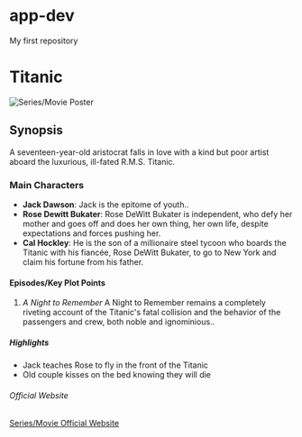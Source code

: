 # app-dev
My first repository
# **Titanic**

![Series/Movie Poster]([https://example.com/poster-image.jpg](https://i.pinimg.com/564x/44/55/d9/4455d96357fb041d1cf3c8a5264ed593.jpg))

## Synopsis
A seventeen-year-old aristocrat falls in love with a kind but poor artist aboard the luxurious, ill-fated R.M.S. Titanic.

### Main Characters
- **Jack Dawson**: Jack is the epitome of youth..
- **Rose Dewitt Bukater**: Rose DeWitt Bukater is independent, who defy her mother and goes off and does her own thing, her own life, despite expectations and forces pushing her.
- **Cal Hockley**: He is the son of a millionaire steel tycoon who boards the Titanic with his fiancée, Rose DeWitt Bukater, to go to New York and claim his fortune from his father.

#### Episodes/Key Plot Points
1. *A Night to Remember*
    A Night to Remember remains a completely riveting account of the Titanic's fatal collision and the behavior of the passengers and crew, both noble and ignominious..

   
##### Highlights
- Jack teaches Rose to fly in the front of the Titanic
- Old couple kisses on the bed knowing they will die

###### Official Website
[Series/Movie Official Website](https://www.series-website.com)
